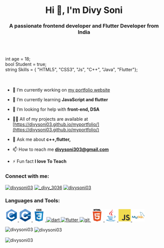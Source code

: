<h1 align="center">Hi 👋, I'm Divy Soni</h1>
<h3 align="center">A passionate frontend developer and Flutter Developer from India</h3>

<br><br><br>
int age = 18; <br>
bool Student = true; <br>
string Skills = { "HTML5", "CSS3", "Js", "C++", "Java", "Flutter"}; <br>
<br><br>
- 🔭 I’m currently working on [my portfolio website](https://divysoni03.github.io/myportfolio/)

- 🌱 I’m currently learning **JavaScript and flutter**

- 🤝 I’m looking for help with **front-end, DSA**

- 👨‍💻 All of my projects are available at [https://divysoni03.github.io/myportfolio/](https://divysoni03.github.io/myportfolio/)

- 💬 Ask me about **c++,flutter,**

- 📫 How to reach me **divysoni303@gmail.com**

- ⚡ Fun fact **I love To Teach**

<h3 align="left">Connect with me:</h3>
<p align="left">
<a href="https://linkedin.com/in/divysoni03" target="blank"><img align="center" src="https://raw.githubusercontent.com/rahuldkjain/github-profile-readme-generator/master/src/images/icons/Social/linked-in-alt.svg" alt="divysoni03" height="30" width="40" /></a>
<a href="https://instagram.com/_divy_3036" target="blank"><img align="center" src="https://raw.githubusercontent.com/rahuldkjain/github-profile-readme-generator/master/src/images/icons/Social/instagram.svg" alt="_divy_3036" height="30" width="40" /></a>
<a href="https://www.leetcode.com/divysoni03" target="blank"><img align="center" src="https://raw.githubusercontent.com/rahuldkjain/github-profile-readme-generator/master/src/images/icons/Social/leet-code.svg" alt="divysoni03" height="30" width="40" /></a>
</p>

<h3 align="left">Languages and Tools:</h3>
<p align="left"> <a href="https://www.cprogramming.com/" target="_blank" rel="noreferrer"> <img src="https://raw.githubusercontent.com/devicons/devicon/master/icons/c/c-original.svg" alt="c" width="40" height="40"/> </a> <a href="https://www.w3schools.com/cpp/" target="_blank" rel="noreferrer"> <img src="https://raw.githubusercontent.com/devicons/devicon/master/icons/cplusplus/cplusplus-original.svg" alt="cplusplus" width="40" height="40"/> </a> <a href="https://www.w3schools.com/css/" target="_blank" rel="noreferrer"> <img src="https://raw.githubusercontent.com/devicons/devicon/master/icons/css3/css3-original-wordmark.svg" alt="css3" width="40" height="40"/> </a> <a href="https://dart.dev" target="_blank" rel="noreferrer"> <img src="https://www.vectorlogo.zone/logos/dartlang/dartlang-icon.svg" alt="dart" width="40" height="40"/> </a> <a href="https://flutter.dev" target="_blank" rel="noreferrer"> <img src="https://www.vectorlogo.zone/logos/flutterio/flutterio-icon.svg" alt="flutter" width="40" height="40"/> </a> <a href="https://git-scm.com/" target="_blank" rel="noreferrer"> <img src="https://www.vectorlogo.zone/logos/git-scm/git-scm-icon.svg" alt="git" width="40" height="40"/> </a> <a href="https://www.w3.org/html/" target="_blank" rel="noreferrer"> <img src="https://raw.githubusercontent.com/devicons/devicon/master/icons/html5/html5-original-wordmark.svg" alt="html5" width="40" height="40"/> </a> <a href="https://www.java.com" target="_blank" rel="noreferrer"> <img src="https://raw.githubusercontent.com/devicons/devicon/master/icons/java/java-original.svg" alt="java" width="40" height="40"/> </a> <a href="https://developer.mozilla.org/en-US/docs/Web/JavaScript" target="_blank" rel="noreferrer"> <img src="https://raw.githubusercontent.com/devicons/devicon/master/icons/javascript/javascript-original.svg" alt="javascript" width="40" height="40"/> </a> <a href="https://www.mysql.com/" target="_blank" rel="noreferrer"> <img src="https://raw.githubusercontent.com/devicons/devicon/master/icons/mysql/mysql-original-wordmark.svg" alt="mysql" width="40" height="40"/> </a> </p>

<p><img align="left" src="https://github-readme-stats.vercel.app/api/top-langs?username=divysoni03&show_icons=true&locale=en&layout=compact" alt="divysoni03" /></p>

<p>&nbsp;<img align="center" src="https://github-readme-stats.vercel.app/api?username=divysoni03&show_icons=true&locale=en" alt="divysoni03" /></p>

<p><img align="center" src="https://github-readme-streak-stats.herokuapp.com/?user=divysoni03&" alt="divysoni03" /></p>
